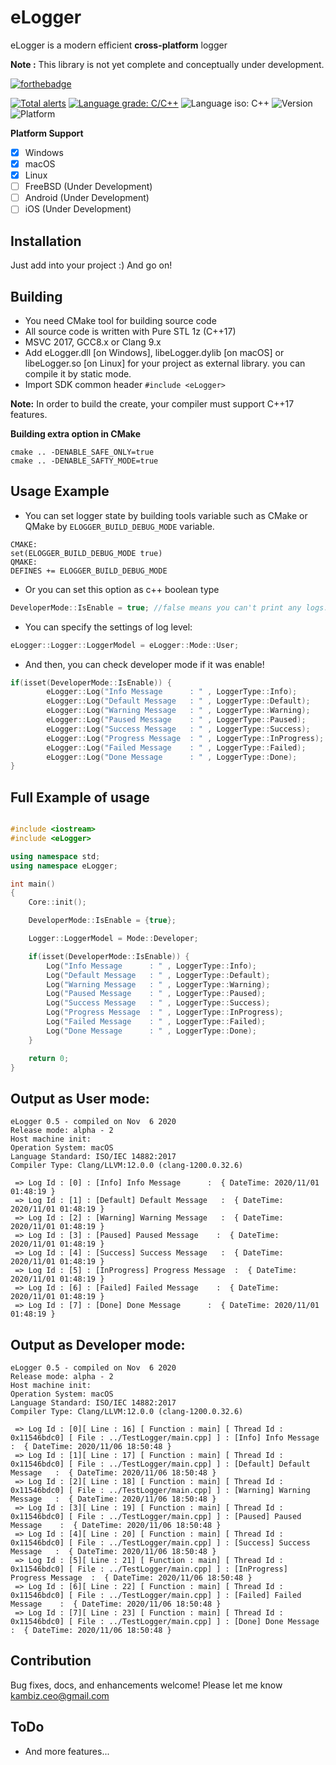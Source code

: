 # eLogger
eLogger is a modern efficient **cross-platform** logger

**Note :** This library is not yet complete and conceptually under development.

[![forthebadge](https://forthebadge.com/images/badges/made-with-c-plus-plus.svg)](https://forthebadge.com)

[![Total alerts](https://img.shields.io/lgtm/alerts/g/Kambiz-Asadzadeh/Kavenegar.svg?logo=lgtm&logoWidth=18)](https://lgtm.com/projects/g/Kambiz-Asadzadeh/RestService/alerts/)
[![Language grade: C/C++](https://img.shields.io/lgtm/grade/cpp/g/Kambiz-Asadzadeh/Kavenegar.svg?logo=lgtm&logoWidth=18)](https://lgtm.com/projects/g/Kambiz-Asadzadeh/RestService/context:cpp)
![Language iso: C++](https://img.shields.io/badge/C%2B%2B-17-blue)
![Version](https://img.shields.io/badge/Version-0.4-lightgrey)
![Platform](https://img.shields.io/badge/Platform-Windows%20%7C%20macOS%20%7C%20Linux%20%7C%20iOS%20%7C%20Android%20%7C%20Web-lightgrey)

**Platform Support**
- [x] Windows
- [x] macOS
- [x] Linux
- [ ] FreeBSD (Under Development)
- [ ] Android (Under Development)
- [ ] iOS (Under Development)

## Installation
<p>
Just add into your project :) And go on!
</p>

## Building

- You need CMake tool for building source code
- All source code is written with Pure STL 1z (C++17)
- MSVC 2017, GCC8.x or Clang 9.x
- Add eLogger.dll [on Windows], libeLogger.dylib [on macOS] or libeLogger.so [on Linux] for your project as external library. you can compile it by static mode.
- Import SDK common header ```#include <eLogger>```

**Note:** In order to build the create, your compiler must support C++17 features.

**Building extra option in CMake**
```
cmake .. -DENABLE_SAFE_ONLY=true 
cmake .. -DENABLE_SAFTY_MODE=true 
```

## Usage Example

- You can set logger state by building tools variable such as CMake or QMake by ```ELOGGER_BUILD_DEBUG_MODE``` variable.
```
CMAKE:
set(ELOGGER_BUILD_DEBUG_MODE true)
QMAKE:
DEFINES += ELOGGER_BUILD_DEBUG_MODE
```
- Or you can set this option as c++ boolean type
```cpp
DeveloperMode::IsEnable = true; //false means you can't print any logs.
```
- You can specify the settings of log level:

```cpp
eLogger::Logger::LoggerModel = eLogger::Mode::User;
```

- And then, you can check developer mode if it was enable!

```cpp
if(isset(DeveloperMode::IsEnable)) {
        eLogger::Log("Info Message      : " , LoggerType::Info);
        eLogger::Log("Default Message   : " , LoggerType::Default);
        eLogger::Log("Warning Message   : " , LoggerType::Warning);
        eLogger::Log("Paused Message    : " , LoggerType::Paused);
        eLogger::Log("Success Message   : " , LoggerType::Success);
        eLogger::Log("Progress Message  : " , LoggerType::InProgress);
        eLogger::Log("Failed Message    : " , LoggerType::Failed);
        eLogger::Log("Done Message      : " , LoggerType::Done);
}
```
## Full Example of usage

```cpp

#include <iostream>
#include <eLogger>

using namespace std;
using namespace eLogger;

int main()
{
    Core::init();

    DeveloperMode::IsEnable = {true};

    Logger::LoggerModel = Mode::Developer;

    if(isset(DeveloperMode::IsEnable)) {
        Log("Info Message      : " , LoggerType::Info);
        Log("Default Message   : " , LoggerType::Default);
        Log("Warning Message   : " , LoggerType::Warning);
        Log("Paused Message    : " , LoggerType::Paused);
        Log("Success Message   : " , LoggerType::Success);
        Log("Progress Message  : " , LoggerType::InProgress);
        Log("Failed Message    : " , LoggerType::Failed);
        Log("Done Message      : " , LoggerType::Done);
    }

    return 0;
}

```
## Output as User mode:
```
eLogger 0.5 - compiled on Nov  6 2020
Release mode: alpha - 2
Host machine init: 
Operation System: macOS
Language Standard: ISO/IEC 14882:2017
Compiler Type: Clang/LLVM:12.0.0 (clang-1200.0.32.6)

 => Log Id : [0] : [Info] Info Message      :  { DateTime: 2020/11/01 01:48:19 }
 => Log Id : [1] : [Default] Default Message   :  { DateTime: 2020/11/01 01:48:19 }
 => Log Id : [2] : [Warning] Warning Message   :  { DateTime: 2020/11/01 01:48:19 }
 => Log Id : [3] : [Paused] Paused Message    :  { DateTime: 2020/11/01 01:48:19 }
 => Log Id : [4] : [Success] Success Message   :  { DateTime: 2020/11/01 01:48:19 }
 => Log Id : [5] : [InProgress] Progress Message  :  { DateTime: 2020/11/01 01:48:19 }
 => Log Id : [6] : [Failed] Failed Message    :  { DateTime: 2020/11/01 01:48:19 }
 => Log Id : [7] : [Done] Done Message      :  { DateTime: 2020/11/01 01:48:19 }
 ```
 ## Output as Developer mode:
```
eLogger 0.5 - compiled on Nov  6 2020
Release mode: alpha - 2
Host machine init: 
Operation System: macOS
Language Standard: ISO/IEC 14882:2017
Compiler Type: Clang/LLVM:12.0.0 (clang-1200.0.32.6)

 => Log Id : [0][ Line : 16] [ Function : main] [ Thread Id : 0x11546bdc0] [ File : ../TestLogger/main.cpp] ] : [Info] Info Message      :  { DateTime: 2020/11/06 18:50:48 }
 => Log Id : [1][ Line : 17] [ Function : main] [ Thread Id : 0x11546bdc0] [ File : ../TestLogger/main.cpp] ] : [Default] Default Message   :  { DateTime: 2020/11/06 18:50:48 }
 => Log Id : [2][ Line : 18] [ Function : main] [ Thread Id : 0x11546bdc0] [ File : ../TestLogger/main.cpp] ] : [Warning] Warning Message   :  { DateTime: 2020/11/06 18:50:48 }
 => Log Id : [3][ Line : 19] [ Function : main] [ Thread Id : 0x11546bdc0] [ File : ../TestLogger/main.cpp] ] : [Paused] Paused Message    :  { DateTime: 2020/11/06 18:50:48 }
 => Log Id : [4][ Line : 20] [ Function : main] [ Thread Id : 0x11546bdc0] [ File : ../TestLogger/main.cpp] ] : [Success] Success Message   :  { DateTime: 2020/11/06 18:50:48 }
 => Log Id : [5][ Line : 21] [ Function : main] [ Thread Id : 0x11546bdc0] [ File : ../TestLogger/main.cpp] ] : [InProgress] Progress Message  :  { DateTime: 2020/11/06 18:50:48 }
 => Log Id : [6][ Line : 22] [ Function : main] [ Thread Id : 0x11546bdc0] [ File : ../TestLogger/main.cpp] ] : [Failed] Failed Message    :  { DateTime: 2020/11/06 18:50:48 }
 => Log Id : [7][ Line : 23] [ Function : main] [ Thread Id : 0x11546bdc0] [ File : ../TestLogger/main.cpp] ] : [Done] Done Message      :  { DateTime: 2020/11/06 18:50:48 }
```
## Contribution
Bug fixes, docs, and enhancements welcome! Please let me know kambiz.ceo@gmail.com

## **ToDo**
 * And more features...
